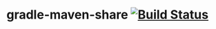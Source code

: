 # gradle-maven-share [![Build Status](https://travis-ci.org/uklance/gradle-maven-share.svg?branch=master)](https://travis-ci.org/uklance/gradle-maven-share)

